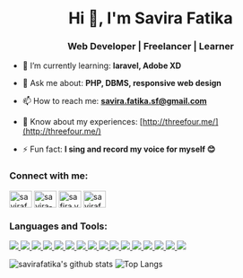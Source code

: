 <h1 align="center">Hi 👋, I'm Savira Fatika</h1>
<h3 align="center">Web Developer | Freelancer | Learner</h3>

- 🌱 I’m currently learning: **laravel, Adobe XD**

- 💬 Ask me about: **PHP, DBMS, responsive web design**

- 📫 How to reach me: **savira.fatika.sf@gmail.com**

- 📄 Know about my experiences: [http://threefour.me/](http://threefour.me/)

- ⚡ Fun fact: **I sing and record my voice for myself &#128522;**

<h3 align="left">Connect with me:</h3>
<p align="left">
<a href="https://codepen.io/savirafatika" target="blank"><img align="center" src="https://cdn.jsdelivr.net/npm/simple-icons@3.0.1/icons/codepen.svg" alt="savirafatika" height="30" width="40" /></a>
<a href="https://linkedin.com/in/savira-fatika" target="blank"><img align="center" src="https://cdn.jsdelivr.net/npm/simple-icons@3.0.1/icons/linkedin.svg" alt="savira-fatika" height="30" width="40" /></a>
<a href="https://fb.com/safira.vatika" target="blank"><img align="center" src="https://cdn.jsdelivr.net/npm/simple-icons@3.0.1/icons/facebook.svg" alt="safira.vatika" height="30" width="40" /></a>
<a href="https://instagram.com/savirafatika" target="blank"><img align="center" src="https://cdn.jsdelivr.net/npm/simple-icons@3.0.1/icons/instagram.svg" alt="savirafatika" height="30" width="40" /></a>
</p>

<h3 align="left">Languages and Tools:</h3>
<p align="left"> 
  <a href="https://www.w3.org/html/" target="_blank"> <img src="https://devicons.github.io/devicon/devicon.git/icons/html5/html5-original-wordmark.svg" /> </a> 
  <a href="https://developer.mozilla.org/en-US/docs/Web/JavaScript" target="_blank"> <img src="https://www.freepnglogos.com/uploads/javascript-png/javascript-vector-logo-yellow-png-transparent-javascript-vector-12.png" /> </a> 
  <a href="https://www.w3schools.com/css/" target="_blank"> <img src="https://upload.wikimedia.org/wikipedia/commons/thumb/d/d5/CSS3_logo_and_wordmark.svg/1200px-CSS3_logo_and_wordmark.svg.png" /> </a> 
  <a href="https://www.php.net" target="_blank"> <img src="https://lh3.googleusercontent.com/proxy/Cn1i-EVktTMb4uVJa847uEyy9DJBjVRCHbRKJv62vQvtZpOuKq02u6RziBzjl12cdnZ_5RQasOQ_chHQc9U4_w" /> </a> 
  <a href="https://www.mysql.com/" target="_blank"> <img src="https://www.freepnglogos.com/uploads/logo-mysql-png/logo-mysql-mysql-and-moodle-elearningworld-5.png" /> </a>  
  <a href="https://getbootstrap.com" target="_blank"> <img src="https://avatars1.githubusercontent.com/u/2918581?s=200&v=4" /> </a> 
  <a href="https://materializecss.com/" target="_blank"> <img src="https://www.nicepng.com/png/full/169-1696332_materialize-logo-materialize-css-logo.png" /> </a> 
  <a href="https://sass-lang.com" target="_blank"> <img src="https://sass-lang.com/assets/img/styleguide/color-1c4aab2b.png" /> </a> 
  <a href="https://codeigniter.com" target="_blank"> <img src="https://cdn.iconscout.com/icon/free/png-512/codeigniter-4-1175201.png" /> </a> 
  <a href="https://laravel.com/" target="_blank"> <img src="https://upload.wikimedia.org/wikipedia/commons/thumb/9/9a/Laravel.svg/1200px-Laravel.svg.png" /> </a>  
  <a href="https://reactjs.org/" target="_blank"> <img src="https://applover.com/wp-content/uploads/2020/01/iconfinder_React.js_logo_1174949.png" /> </a> 
  <a href="https://postman.com" target="_blank"> <img src="https://user-images.githubusercontent.com/7853266/44114706-9c72dd08-9fd1-11e8-8d9d-6d9d651c75ad.png" /> </a> 
  <a href="https://git-scm.com/" target="_blank"> <img src="https://www.vectorlogo.zone/logos/git-scm/git-scm-icon.svg" /> </a> 
  <a href="https://www.photoshop.com/en" target="_blank"> <img src="https://upload.wikimedia.org/wikipedia/commons/thumb/a/af/Adobe_Photoshop_CC_icon.svg/1200px-Adobe_Photoshop_CC_icon.svg.png" /> </a>
  <a href="https://www.adobe.com/in/products/illustrator.html" target="_blank"> <img src="https://i.pinimg.com/originals/e5/35/6c/e5356c9766b49e62e80a631f821611dd.png" /> </a>
  <a href="https://www.adobe.com/products/xd.html" target="_blank"> <img src="https://upload.wikimedia.org/wikipedia/commons/thumb/c/c2/Adobe_XD_CC_icon.svg/1051px-Adobe_XD_CC_icon.svg.png" /> </a>
</p>

![savirafatika's github stats](https://github-readme-stats.vercel.app/api?username=savirafatika&hide=prs&show_icons=true&hide_border=true&title_color=000)
![Top Langs](https://github-readme-stats.vercel.app/api/top-langs/?username=savirafatika&layout=compact&hide_border=true)
